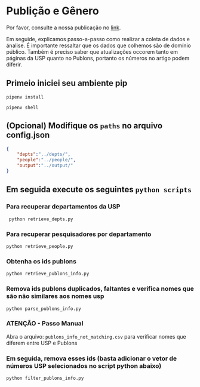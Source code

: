 # Publição e Gênero

Por favor, consulte a nossa publicação no [link]().

Em seguide, explicamos passo-a-passo como realizar a coleta de dados e ánalise.
É importante ressaltar que os dados que colhemos são de domínio público.
Também é preciso saber que atualizações occorem tanto em páginas da USP quanto no Publons, portanto os números no artigo podem diferir.

## Primeio iniciei seu ambiente pip

```
pipenv install
```

```
pipenv shell
```
## (Opcional) Modifique os `paths` no arquivo config.json

```json
{
    "depts":"../depts/",
    "people":"../people/",
    "output":"../output/"
}
```

## Em seguida execute os seguintes `python scripts`

### Para recuperar departamentos da USP

```
 python retrieve_depts.py
```

### Para recuperar pesquisadores por departamento

```
python retrieve_people.py
```

### Obtenha os ids publons

```
python retrieve_publons_info.py
```

### Remova ids publons duplicados, faltantes e verifica nomes que são não similares aos nomes usp

```
python parse_publons_info.py
```

### ATENÇÃO - Passo Manual

Abra o arquivo: `publons_info_not_matching.csv` para verificar nomes que diferem entre USP e Publons

### Em seguida, remova esses ids (basta adicionar o vetor de números USP selecionados no script python abaixo)

```
python filter_publons_info.py
```
